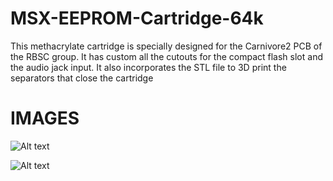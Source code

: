 # MSX-EEPROM-Cartridge-64k

This methacrylate cartridge is specially designed for the Carnivore2 PCB of the RBSC group. It has custom all the cutouts for the compact flash slot and the audio jack input. It also incorporates the STL file to 3D print the separators that close the cartridge

# IMAGES

![Alt text](https://github.com/capsule5000/MSX-EEPROM-Cartridge-64k/blob/main/Images/c2front.png)

![Alt text](https://github.com/capsule5000/MSX-EEPROM-Cartridge-64k/blob/main/Images/c2rear1.png)
